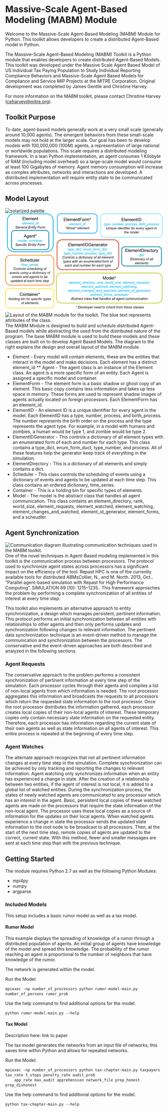 # Massive-Scale Agent-Based Modeling (MABM) Module

Welcome to the Massive-Scale Agent-Based Modeling (MABM) Module for Python.  This toolkit allows developers to create
a distributed Agent-Based model in Python.

The Massive-Scale Agent-Based Modeling (MABM) Toolkit is a Python module that enables developers to create distributed Agent-Based Models. This toolkit was developed under the Massive Scale Agent Based Model of US Individual Tax Paying Population to Study Individual Reporting Compliance Behaviors and Massive-Scale Agent Based Models for Compliance and Service MIP Projects at the MITRE Corporation. Original development was completed by James Gentile and Christine Harvey.

For more information on the MABM toolkit, please contact Christine Harvey (ceharvey@mitre.org).

## Toolkit Purpose

To date, agent-based models generally work at a very small scale (generally around 10,000 agents). The emergent behaviors from these small-scale models may not hold at the larger scale. Our goal has been to develop models with 100,000,000 (100M) agents, a representation of large national or worldwide populations. This scale requires a distributed modeling framework. In a lean Python implementation, an agent consumes 1 Kilobyte of RAM (including model overhead) so a large-scale model would consume at least 100 Gigabytes of memory. Agent memory consumption will increase as complex attributes, networks and interactions are developed. A distributed implementation will require entity state to be communicated across processes.

## Model Layout
![solarized palette](https://github.com/altercation/solarized/raw/master/img/solarized-palette.png)
![solarized palette](/Images/1000px-MABM_Module_Desgin.png)
![Layout of the MABM module for the toolkit.  The blue text represents attributes of the class.](https://gitlab.mitre.org/ceharvey/MABM/raw/720c5dc7579327ffc15c77fc8596ee416b31cd8d/Images/1000px-MABM_Module_Desgin.png)
The MABM Module is designed to build and schedule distributed Agent-Based models while abstracting the used from the distributed nature of the program.  The base MABM module is used to build these models and these classes are built on to develop Agent Based Models.  The diagram to the right explains the design and overall layout of the MABM module.
* Element - Every model will contain elements, these are the entities that interact in the model and make decisions.  Each element has a distinct element_id
** Agent - The agent class is an instance of the Element class.  An agent is a more specific form of an entity.  Each Agent is assigned a specific model and container.
* ElementForm - The element form is a basic shadow or ghost copy of an element.  This basic copy contains less information and takes up less space in memory.  These forms are used to represent shadow images of agents actually located on foreign processors.  Each ElementForm has an element_id.
* ElementID - An element ID is a unique identifier for every agent in the model.  Each ElementID has a type, number, process, and birth_process.  The number represents the birth order on the process and the type represents the agent type.  For example, in a model with humans and zombies, a human would be type 1, and zombie would be type 2.
* ElementIDGenerator - This controls a dictionary of all element types with an enumerated form of each and number for each type.  This class contains a type_dict, enum_form_duct, type_number, and process.  All of these features help the generator keep track of everything in the simulation.
* ElementDirectory - This is a dictionary of all elements and simply contains a dict.
* Scheduler  - This class controls the scheduling of events using a dictionary of events and agents to be updated at each time step. This class contains an ordered dictionary, time_series.
* Container - This is a holding bin for specific types of elements.
* Model - The model is the abstract class that handles all agent communication.  This class contains an element_directory, rank, world_size, element_requests, element_watched, element_watching, element_changes_and_watched, element_id_generator, element_forms, and a scheudler.

## Agent Synchronization

![Communication diagram illustrating communication techniques used in the MABM toolkit.](https://gitlab.mitre.org/ceharvey/MABM/raw/720c5dc7579327ffc15c77fc8596ee416b31cd8d/Images/ProcessCommms.png)
One of the novel techniques in Agent-Based modeling implemented in this toolkit is the communication process between processors.   The protocol used to synchronize agent states across processors has a significant impact on the efficiency of the tool.  Repast HPC is one of the currently available tools for distributed ABMs<ref>Collier, N., and M. North. 2013, Oct.. “Parallel agent-based simulation with Repast for High Performance Computing”. SIMULATION 89 (10): 1215–1235.</ref>.  This framework approaches the problem by performing a complete synchronization of all entities of interest at every time step.

This toolkit also implements an alternative approach to entity synchronization, a design which manages persistent, pertinent information.  This protocol performs an initial synchronization between all entities with relationships to other agents and then only performs updates and synchronization following changes to relevant information.  The pertinent data synchronization technique is an event-driven method to manage the communication and synchronization between the processors.  The conservative and the event-driven approaches are both described and analyzed in the following sections.

### Agent Requests
The conservative approach to the problem performs a consistent synchronization of pertinent information at every time step of the simulation.  Each processor cycles through their agents and compiles a list of non-local agents from which information is needed.  The root processor aggregates this information and broadcasts the requests to all processors which return the requested state information to the root processor.  Once the root processor distributes the information gathered, each processor creates local copies of their non-local agents of interest.  These temporary copies only contain necessary state information on the requested entity.  Therefore, each processor has information regarding the current state of their own agents as well as state information on all agents of interest.  This entire process is repeated at the beginning of every time step.

### Agent Watches
The alternate approach recognizes that not all pertinent information changes at every time step in the simulation.  Complete synchronization can be achieved by only tracking and reporting the changes to relevant information.  Agent watching only synchronizes information when an entity has experienced a change in state.  After the creation of a relationship between two entities, if the agent of interest is not local, it is added to a global list of watched entities.  During the synchronization process, the states of newly watched agents are communicated to any processor which has an interest in the agent. Basic, persistent local copies of these watched agents are made on the processors that require the state information of the non-local agent.  The processor uses these local copies as a source of information for the updates on their local agents.  When watched agents experience a change in state the processor sends the updated state information to the root node to be broadcast to all processors.  Then, at the start of the next time step, remote copies of agents are updated to the correct, current state.  With this method, fewer and smaller messages are sent at each time step than with the previous technique.

## Getting Started

The module requires Python 2.7 as well as the following Python Modules:
- mpi4py
- numpy
- argparse

### Included Models

This setup includes a basic rumor model as well as a tax model.

#### Rumor Model

This example displays the spreading of knowledge of a rumor through a distributed population of agents.  An initial group of agents have knowledge of the model and spread this knowledge.  The probability of the rumor reaching an agent is proportional to the number of neighbors that have knowledge of the rumor.

The network is generated within the model.

Run the Model:
```
mpiexec -np number_of_processors python rumor-model-main.py  number_of_persons rumor_prob
```

Use the help command to find additional options for the model.
```
python rumor-model-main.py --help
```

#### Tax Model

Description here: link to paper

The tax model generates the networks from an input file of networks, this saves time within Python and allows for repeated networks.


Run the Model:
```
mpiexec -np number_of_processors python tax-chapter-main.py taxpayers tax_rate t_steps penalty_rate audit_prob
    app_rate max_audit apprehension network_file prop_honest prop_dishonest
```

Use the help command to find additional options for the model.
```
python tax-chapter-main.py --help
```

